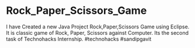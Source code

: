# Rock_Paper_Scissors_Game
I have Created a new Java Project Rock,Paper,Scissors Game using Eclipse. It is classic game of Rock, Paper, Scissors against Computer. Its the second task of Technohacks Internship.
#technohacks
#sandipgavit
